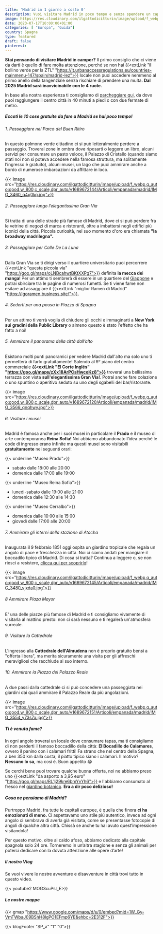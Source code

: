 ```yaml
---
title: 'Madrid in 1 giorno a costo 0'
description: Vuoi visitare Madrid in poco tempo e senza spendere un capitale? Scopri con noi il tour perfetto in 10 tappe. 
image: https://res.cloudinary.com/ilgattodicitturin/image/upload/f_webp,q_auto:good,w_800,c_scale,dpr_auto/v1689672144/Articoli/empanada/madrid/IMG_3501_p1al70.jpg
date: 2023-07-17T10:00:00+01:00
categories: [ "Europa", "Guida"]
country: Spagna
type: featured
draft: false 
pinterest: 
---
```


**Stai pensando di visitare Madrid in camper?** Il primo consiglio che ci viene da darti è quello di fare molta attenzione, perché se non hai {{<extLink "il bollino verde per la ZTL" "https://it.urbanaccessregulations.eu/countries-mainmenu-147/spain/madrid-lez">}} locale non puoi accedere nemmeno al primo anello della tangenziale senza rischiare di prendere una multa. **Dal 2025 Madrid sarà inavvicinabile con le 4 ruote.**

In base alla nostra esperienza ti consigliamo di [parcheggiare qui](#le-nostre-mappe), da dove puoi raggiungere il centro città in 40 minuti a piedi o con due fermate di metro. 

##### Eccoti le 10 cose gratuite da fare a Madrid se hai poco tempo!

###### 1. Passeggiare nel Parco del Buen Ritiro
In questo polmone verde cittadino ci si può letteralmente perdere a passeggio. Troverai zone in ombra dove riposarti o leggere un libro, alcuni servizi per consumare un pasto veloce, il Palazzo di Cristallo (quando siamo stati noi non si poteva accedere nella famosa struttura, ma solitamente l’ingresso è gratuito), alcuni musei, un lago che puoi ammirare anche a bordo di numerose imbarcazioni da affittare in loco. 

{{< image src="https://res.cloudinary.com/ilgattodicitturin/image/upload/f_webp,q_auto:good,w_800,c_scale,dpr_auto/v1689672144/Articoli/empanada/madrid/IMG_3460_q4q0kq.jpg">}}

###### 2. Passeggiare lungo l’elegantissima Gran Vía
Si tratta di una delle strade più famose di Madrid, dove ci si può perdere fra le vetrine di negozi di marca e ristoranti, oltre a imbattersi negli edifici più iconici della città. Piccola curiosità, nel suo momento d'oro era chiamata **"la broadway madrilegna".**

###### 3. Passeggiare per Calle De La Luna
Dalla Gran Via se ti dirigi verso il quartiere universitario puoi percorrere {{<extLink "questa piccola via" "https://goo.gl/maps/oLNBcahwtBKtXXPg7">}} definita **la mecca dei manga**! Per un attimo ti sembrerà di essere in un quartiere del [Giappone](/blog/viaggio-giappone-informazioni-e-itinerari) e potrai sbirciare tra le pagine di numerosi fumetti. Se ti viene fame non esitare ad assaggiare il {{<extLink "miglior Ramen di Madrid" "https://igoramen.business.site/">}}.

###### 4. Sederti per una pausa in Piazza di Spagna
Per un attimo ti verrà voglia di chiudere gli occhi e immaginarti a **New York sui gradini della Public Library** o almeno questo è stato l'effetto che ha fatto a noi!

###### 5. Ammirare il panorama della città dall’alto
Esistono molti punti panoramici per vedere Madrid dall'alto ma solo uno ti permetterà di farlo gratuitamente! Salendo al 9° piano del centro commerciale **{{<extLink "El Corte Inglés" "https://goo.gl/maps/zXx18ArPCsHwcoKz8">}}** troverai una bellissima terrazza con vista **sull'elegantissima Gran Vía!**. Potrai anche fare colazione o uno spuntino o aperitivo seduto su uno degli sgabelli del bar/ristorante.

{{< image src="https://res.cloudinary.com/ilgattodicitturin/image/upload/f_webp,q_auto:good,w_800,c_scale,dpr_auto/v1689672120/Articoli/empanada/madrid/IMG_3566_qnqhwy.jpg">}}

###### 6. Visitare i musei
Madrid è famosa anche per i suoi musei in particolare il **Prado** e il museo di arte contemporanea **Reina Sofia**! Noi abbiamo abbandonato l’idea perché le code di ingresso erano infinite ma questi musei sono visitabili **gratuitamente** nei seguenti orari:

{{< underline "Museo Prado">}}
- sabato dalle 18:00 alle 20:00
- domenica dalle 17:00 alle 19:00

{{< underline "Museo Reina Sofia">}}
- lunedi-sabato dalle 19:00 alle 21:00
- domenica dalle 12:30 alle 14:30

{{< underline "Museo Cerralbo">}}
- domenica dalle 10:00 alle 15:00
- giovedì dalle 17:00 alle 20:00 

###### 7. Ammirare gli interni della stazione di Atocha
Inaugurata il 9 febbraio 1851 oggi ospita un giardino tropicale che regala un angolo di pace e freschezza in città. Noi ci siamo andati per mangiare il boccadilo tipico di Madrid. Di cosa si tratta? Continua a leggere o, se non riesci a resistere, [clicca qui per scoprirlo](#ti-è-venuta-fame)!

{{< image src="https://res.cloudinary.com/ilgattodicitturin/image/upload/f_webp,q_auto:good,w_800,c_scale,dpr_auto/v1689672145/Articoli/empanada/madrid/IMG_3480_vjxda0.jpg">}}

###### 8 Ammirare Plaza Mayor 
E' una delle piazze più famose di Madrid e ti consigliamo vivamente di visitarla al mattino presto: non ci sarà nessuno e ti regalerà un'atmosfera surreale.

###### 9. Visitare la Cattedrale 
L'ingresso alla **Cattedrale dell'Almudena** non è proprio gratuito bensì a "offerta libera", ma merita sicuramente una visita per gli affreschi meravigliosi che racchiude al suo interno.

###### 10. Ammirare la Piazza del Palazzo Reale
A due passi dalla cattedrale ci si può concedere una passeggiata nei giardini dai quali ammirare il Palazzo Reale da più angolazioni.

{{< image src="https://res.cloudinary.com/ilgattodicitturin/image/upload/f_webp,q_auto:good,w_800,c_scale,dpr_auto/v1689672151/Articoli/empanada/madrid/IMG_3554_y73s7x.jpg">}}

##### Ti è venuta fame? 
In ogni angolo troverai un locale dove consumare tapas, ma ti consigliamo di non perderti il famoso boccadillo della città: **El Bocadillo de Calamares**, ovvero il panino con i calamari fritti! Fa strano che nel centro della Spagna, a ben 350 km dalla costa, il piatto tipico siano i calamari. Il motivo? **Nessuno lo sa**, ma così è. Buon appetito 😂

Se cerchi bene puoi trovare qualche buona offerta, noi ne abbiamo preso uno {{<extLink "da asporto a 3,95 euro" "https://goo.gl/maps/RL1j29kre6bmYvYh6">}} e l'abbiamo consumato al fresco nel [giardino botanico](#4-ammirare-gli-interni-della-stazione-di-atocha). **Era a dir poco delizioso!**

##### Cosa ne pensiamo di Madrid?
Purtroppo Madrid, fra tutte le capitali europee, è quella che finora **ci ha emozionati di meno.** 
Ci aspettavamo uno stile più autentico, invece ad ogni angolo ci sembrava di averla già visitata, come se presentasse fotocopie di angoli di qualche altra città. Chissà se anche tu hai avuto quest’impressione visitandola!

Per questo motivo, oltre al caldo afoso, abbiamo dedicato alla capitale spagnola solo 24 ore. Torneremo in un’altra stagione e senza gli animali per poterci dedicare con la dovuta attenzione alle opere d’arte!

##### Il nostro Vlog
Se vuoi vivere le nostre avventure e disavventure in città trovi tutto in questo video.

{{< youtube2 MOG3cuPsI_E>}}

##### Le nostre mappe


{{< gmap "https://www.google.com/maps/d/u/0/embed?mid=1W_Gy-VmTWbaJ09BShH8lgPO1EFmp6YE&ehbc=2E312F">}}

{{< blogFooter "SP_a" "1" "0">}}